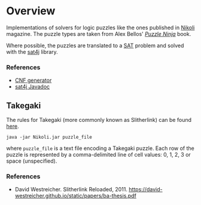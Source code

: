 Overview
========
Implementations of solvers for logic puzzles like the ones published in [Nikoli](http://www.nikoli.com/en/) magazine.
The puzzle types are taken from Alex Bellos' [_Puzzle Ninja_](https://www.faber.co.uk/9781783351367-puzzle-ninja.html) book.

Where possible, the puzzles are translated to a [SAT](https://en.wikipedia.org/wiki/Boolean_satisfiability_problem)
problem and solved with the [sat4j](http://www.sat4j.org/) library. 

### References
* [CNF generator](http://www.wolframalpha.com/widget/widgetPopup.jsp)
* [sat4j Javadoc](http://www.sat4j.org/maven23/org.sat4j.core/apidocs/index.html)

Takegaki
--------

The rules for Takegaki (more commonly known as Slitherlink) can be found [here](https://en.wikipedia.org/wiki/Slitherlink).

```java -jar Nikoli.jar puzzle_file```

where `puzzle_file` is a text file encoding a Takegaki puzzle. Each row of the puzzle is represented by a comma-delimited
line of cell values: 0, 1, 2, 3 or space (unspecified).

### References
* David Westreicher. Slitherlink Reloaded, 2011. https://david-westreicher.github.io/static/papers/ba-thesis.pdf
